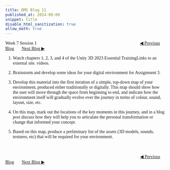 ```yaml
---
title: DMS Blog 11
published_at: 2024-09-09
snippet: title
disable_html_sanitization: true
allow_math: true
---
```

<font face="Times New Roman">
Week 7 Session 1
<a href="https://d20502-d-dms1-blog-38.deno.dev/tenth-blog-post" class="button" style="margin-left:23em">◀︎ Previous Blog</a>&nbsp;&nbsp;&nbsp;&nbsp;&nbsp;&nbsp;
<a href="https://d20502-d-dms1-blog-38.deno.dev/twelfth-blog-post" class="button">Next Blog ▶︎</a>

1. Watch chapters 1, 2, 3, and 4 of the Unity 3D 2023 Essential TrainingLinks to an external site. videos. 

2. Brainstorm and develop some ideas for your digital environment for Assignment 3.

3. Develop this material into the first iteration of a simple, top-down map of your environment, produced either traditionally or digitally. This map should show how the user will move through the space from beginning to end, and indicate how the environment itself will gradually evolve over the journey in terms of colour, sound, layout, size, etc. 

4. On this map, mark out the locations of the key moments in this journey, and in a blog post discuss how they will help you to articulate the personal transformation or change that informed your concept. 

5. Based on this map, produce a preliminary list of the assets (3D models, sounds, textures, etc) that will be required for your environment.


<br></br>
<a href="https://d20502-d-dms1-blog-38.deno.dev/tenth-blog-post" class="button" style="margin-left:30.35em">◀︎ Previous Blog</a>&nbsp;&nbsp;&nbsp;&nbsp;&nbsp;&nbsp;
<a href="https://d20502-d-dms1-blog-38.deno.dev/twelfth-blog-post" class="button">Next Blog ▶︎</a>
</font>